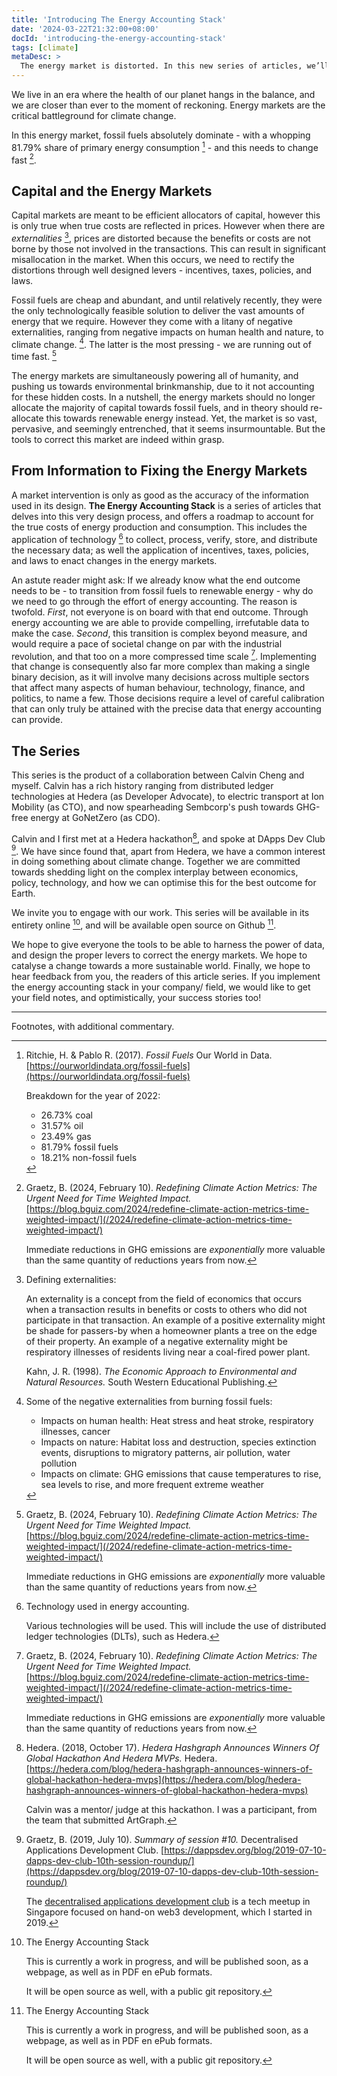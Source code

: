 ```yaml
---
title: 'Introducing The Energy Accounting Stack'
date: '2024-03-22T21:32:00+08:00'
docId: 'introducing-the-energy-accounting-stack'
tags: [climate]
metaDesc: >
  The energy market is distorted. In this new series of articles, we’ll show why and how to correct the market, accounting for the impacts of energy, with a focus on climate change.
---
```


We live in an era where the health of our planet hangs in the balance,
and we are closer than ever to the moment of reckoning.
Energy markets are the critical battleground for climate change.

In this energy market, fossil fuels absolutely dominate -
with a whopping 81.79% share of primary energy consumption [^fossil-fuel-primary-energy-consumption] -
and this needs to change fast [^redefining-climate-action-metrics].

<!--
TODO insert screenshots from our world in data for primary energy consumption
-->

## Capital and the Energy Markets

Capital markets are meant to be efficient allocators of capital,
however this is only true when true costs are reflected in prices.
However when there are *externalities* [^externality-definition],
prices are distorted because the benefits or costs are not borne by those not involved in the transactions.
This can result in significant misallocation in the market.
When this occurs,
we need to rectify the distortions through well designed levers -
incentives, taxes, policies, and laws.

<!--
TODO insert sketch style flow chart to show the approximate flow of the energy accounting stack
-->

Fossil fuels are cheap and abundant,
and until relatively recently,
they were the only technologically feasible solution to deliver the vast amounts of energy that we require.
However they come with a litany of negative externalities,
ranging from negative impacts on human health and nature,
to climate change. [^burning-fossil-fuels-negative-externalities].
The latter is the most pressing -
we are running out of time fast. [^redefining-climate-action-metrics]

The energy markets are simultaneously powering all of humanity,
and pushing us towards environmental brinkmanship,
due to it not accounting for these hidden costs.
In a nutshell, the energy markets should no longer allocate the majority of capital towards fossil fuels,
and in theory should re-allocate this towards renewable energy instead.
Yet, the market is so vast,
pervasive, and seemingly entrenched,
that it seems insurmountable.
But the tools to correct this market are indeed within grasp.

## From Information to Fixing the Energy Markets

A market intervention is only as good as the accuracy of the information used in its design.
**The Energy Accounting Stack** is a series of articles that delves into this very design process,
and offers a roadmap to account for the true costs of energy production and consumption.
This includes the application of technology [^technology-used-in-energy-accounting]
to collect, process, verify, store, and distribute the necessary data;
as well the application of incentives, taxes, policies, and laws
to enact changes in the energy markets.

An astute reader might ask: If we already know what the end outcome needs to be -
to transition from fossil fuels to renewable energy -
why do we need to go through the effort of energy accounting.
The reason is twofold.
*First*, not everyone is on board with that end outcome.
Through energy accounting we are able to provide compelling, irrefutable data to make the case.
*Second*, this transition is complex beyond measure,
and would require a pace of societal change on par with the industrial revolution,
and that too on a more compressed time scale [^redefining-climate-action-metrics].
Implementing that change is consequently also far more complex than making a single binary decision,
as it will involve many decisions across multiple sectors that affect many aspects of
human behaviour, technology, finance, and politics, to name a few.
Those decisions require a level of careful calibration that can only truly be attained
with the precise data that energy accounting can provide.

## The Series

This series is the product of a collaboration between Calvin Cheng and myself.
Calvin has a rich history ranging from
distributed ledger technologies at Hedera (as Developer Advocate),
to electric transport at Ion Mobility (as CTO),
and now spearheading Sembcorp's push towards GHG-free energy at GoNetZero (as CDO).

Calvin and I first met at a Hedera hackathon[^hedera-18-hackathon],
and spoke at DApps Dev Club [^dapps-dev-club-s01-e10-roundup].
We have since found that, apart from Hedera,
we have a common interest in doing something about climate change.
Together we are committed towards shedding light on the complex interplay
between economics, policy, technology,
and how we can optimise this for the best outcome for Earth.

We invite you to engage with our work.
This series will be available in its entirety online [^the-energy-accounting-stack],
and will be available open source on Github [^the-energy-accounting-stack].

We hope to give everyone the tools to be able to harness the power of data,
and design the proper levers to correct the energy markets.
We hope to catalyse a change towards a more sustainable world.
Finally, we hope to hear feedback from you, the readers of this article series.
If you implement the energy accounting stack in your company/ field,
we would like to get your field notes, and optimistically, your success stories too!

----

Footnotes, with additional commentary.

[^fossil-fuel-primary-energy-consumption]: Ritchie, H. & Pablo R.
(2017).
*Fossil Fuels*
Our World in Data.
[https://ourworldindata.org/fossil-fuels](https://ourworldindata.org/fossil-fuels)

    Breakdown for the year of 2022:

    - 26.73% coal
    - 31.57% oil
    - 23.49% gas
    - 81.79% fossil fuels
    - 18.21% non-fossil fuels

[^redefining-climate-action-metrics]: Graetz, B.
(2024, February 10).
*Redefining Climate Action Metrics: The Urgent Need for Time Weighted Impact.*
[https://blog.bguiz.com/2024/redefine-climate-action-metrics-time-weighted-impact/](/2024/redefine-climate-action-metrics-time-weighted-impact/)

    Immediate reductions in GHG emissions are *exponentially* more valuable than the same quantity of reductions years from now.

[^externality-definition]: Defining externalities:

    An externality is a concept from the field of economics that occurs when a transaction results in benefits or costs to others who did not participate in that transaction. An example of a positive externality might be shade for passers-by when a homeowner plants a tree on the edge of their property. An example of a negative externality might be respiratory illnesses of residents living near a coal-fired power plant.

    Kahn, J. R.
    (1998).
    *The Economic Approach to Environmental and Natural Resources.*
    South Western Educational Publishing.

[^burning-fossil-fuels-negative-externalities]: Some of the negative externalities from burning fossil fuels:

    - Impacts on human health: Heat stress and heat stroke, respiratory illnesses, cancer
    - Impacts on nature: Habitat loss and destruction, species extinction events, disruptions to migratory patterns, air pollution, water pollution
    - Impacts on climate: GHG emissions that cause temperatures to rise, sea levels to rise, and more frequent extreme weather

[^technology-used-in-energy-accounting]: Technology used in energy accounting.

    Various technologies will be used. This will include the use of distributed ledger technologies (DLTs), such as Hedera.

[^hedera-18-hackathon]: Hedera.
(2018, October 17).
*Hedera Hashgraph Announces Winners Of Global Hackathon And Hedera MVPs.*
Hedera.
[https://hedera.com/blog/hedera-hashgraph-announces-winners-of-global-hackathon-hedera-mvps](https://hedera.com/blog/hedera-hashgraph-announces-winners-of-global-hackathon-hedera-mvps)

    Calvin was a mentor/ judge at this hackathon.
    I was a participant, from the team that submitted ArtGraph.

[^dapps-dev-club-s01-e10-roundup]: Graetz, B.
(2019, July 10).
*Summary of session #10.*
Decentralised Applications Development Club.
[https://dappsdev.org/blog/2019-07-10-dapps-dev-club-10th-session-roundup/](https://dappsdev.org/blog/2019-07-10-dapps-dev-club-10th-session-roundup/)

    The [decentralised applications development club](https://dappsdev.org) is a tech meetup in Singapore focused on hand-on web3 development, which I started in 2019.

[^the-energy-accounting-stack]: The Energy Accounting Stack

    This is currently a work in progress,
    and will be published soon, as a webpage,
    as well as in PDF en ePub formats.

    It will be open source as well, with a public git repository.
